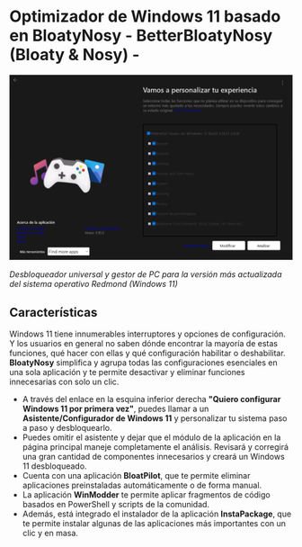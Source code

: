 # Optimizador de Windows 11 basado en BloatyNosy - BetterBloatyNosy (Bloaty & Nosy) -

![captura de pantalla](https://github.com/Kristiansito/BetterBloatyNosy/blob/main/assets/bloatynosy.png?raw=true)

_Desbloqueador universal y gestor de PC para la versión más actualizada del sistema operativo Redmond (Windows 11)_

## Características
Windows 11 tiene innumerables interruptores y opciones de configuración. Y los usuarios en general no saben dónde encontrar la mayoría de estas funciones, qué hacer con ellas y qué configuración habilitar o deshabilitar. **BloatyNosy** simplifica y agrupa todas las configuraciones esenciales en una sola aplicación y te permite desactivar y eliminar funciones innecesarias con solo un clic.

- A través del enlace en la esquina inferior derecha **"Quiero configurar Windows 11 por primera vez"**, puedes llamar a un **Asistente/Configurador de Windows 11** y personalizar tu sistema paso a paso y desbloquearlo.
- Puedes omitir el asistente y dejar que el módulo de la aplicación en la página principal maneje completamente el análisis. Revisará y corregirá una gran cantidad de componentes innecesarios y creará un Windows 11 desbloqueado.
- Cuenta con una aplicación **BloatPilot**, que te permite eliminar aplicaciones preinstaladas automáticamente o de forma manual.
- La aplicación **WinModder** te permite aplicar fragmentos de código basados en PowerShell y scripts de la comunidad.
- Además, está integrado el instalador de la aplicación **InstaPackage**, que te permite instalar algunas de las aplicaciones más importantes con un clic y en masa.
